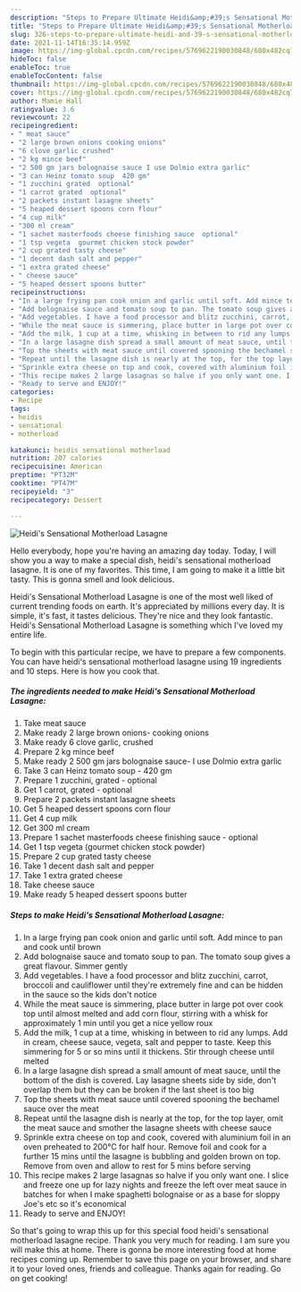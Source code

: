 ```yaml
---
description: "Steps to Prepare Ultimate Heidi&amp;#39;s Sensational Motherload Lasagne"
title: "Steps to Prepare Ultimate Heidi&amp;#39;s Sensational Motherload Lasagne"
slug: 326-steps-to-prepare-ultimate-heidi-and-39-s-sensational-motherload-lasagne
date: 2021-11-14T16:35:14.959Z
image: https://img-global.cpcdn.com/recipes/5769622190030848/680x482cq70/heidis-sensational-motherload-lasagne-recipe-main-photo.jpg
hideToc: false
enableToc: true
enableTocContent: false
thumbnail: https://img-global.cpcdn.com/recipes/5769622190030848/680x482cq70/heidis-sensational-motherload-lasagne-recipe-main-photo.jpg
cover: https://img-global.cpcdn.com/recipes/5769622190030848/680x482cq70/heidis-sensational-motherload-lasagne-recipe-main-photo.jpg
author: Mamie Hall
ratingvalue: 3.6
reviewcount: 22
recipeingredient:
- " meat sauce"
- "2 large brown onions cooking onions"
- "6 clove garlic crushed"
- "2 kg mince beef"
- "2 500 gm jars bolognaise sauce I use Dolmio extra garlic"
- "3 can Heinz tomato soup  420 gm"
- "1 zucchini grated  optional"
- "1 carrot grated  optional"
- "2 packets instant lasagne sheets"
- "5 heaped dessert spoons corn flour"
- "4 cup milk"
- "300 ml cream"
- "1 sachet masterfoods cheese finishing sauce  optional"
- "1 tsp vegeta  gourmet chicken stock powder"
- "2 cup grated tasty cheese"
- "1 decent dash salt and pepper"
- "1 extra grated cheese"
- " cheese sauce"
- "5 heaped dessert spoons butter"
recipeinstructions:
- "In a large frying pan cook onion and garlic until soft. Add mince to pan and cook until brown"
- "Add bolognaise sauce and tomato soup to pan. The tomato soup gives a great flavour. Simmer gently"
- "Add vegetables. I have a food processor and blitz zucchini, carrot, broccoli and cauliflower until they&#39;re extremely fine and can be hidden in the sauce so the kids don&#39;t notice"
- "While the meat sauce is simmering, place butter in large pot over cook top until almost melted and add corn flour, stirring with a whisk for approximately 1 min until you get a nice yellow roux"
- "Add the milk, 1 cup at a time, whisking in between to rid any lumps. Add in cream, cheese sauce, vegeta, salt and pepper to taste. Keep this simmering for 5 or so mins until it thickens. Stir through cheese until melted"
- "In a large lasagne dish spread a small amount of meat sauce, until the bottom of the dish is covered. Lay lasagne sheets side by side, don&#39;t overlap them but they can be broken if the last sheet is too big"
- "Top the sheets with meat sauce until covered spooning the bechamel sauce over the meat"
- "Repeat until the lasagne dish is nearly at the top, for the top layer, omit the meat sauce and smother the lasagne sheets with cheese sauce"
- "Sprinkle extra cheese on top and cook, covered with aluminium foil in an oven preheated to 200°C for half hour. Remove foil and cook for a further 15 mins until the lasagne is bubbling and golden brown on top. Remove from oven and allow to rest for 5 mins before serving"
- "This recipe makes 2 large lasagnas so halve if you only want one. I slice and freeze one up for lazy nights and freeze the left over meat sauce in batches for when I make spaghetti bolognaise or as a base for sloppy Joe&#39;s etc so it&#39;s economical"
- "Ready to serve and ENJOY!"
categories:
- Recipe
tags:
- heidis
- sensational
- motherload

katakunci: heidis sensational motherload 
nutrition: 207 calories
recipecuisine: American
preptime: "PT32M"
cooktime: "PT47M"
recipeyield: "3"
recipecategory: Dessert

---
```



![Heidi&#39;s Sensational Motherload Lasagne](https://img-global.cpcdn.com/recipes/5769622190030848/680x482cq70/heidis-sensational-motherload-lasagne-recipe-main-photo.jpg)

Hello everybody, hope you're having an amazing day today. Today, I will show you a way to make a special dish, heidi&#39;s sensational motherload lasagne. It is one of my favorites. This time, I am going to make it a little bit tasty. This is gonna smell and look delicious.

Heidi&#39;s Sensational Motherload Lasagne is one of the most well liked of current trending foods on earth. It's appreciated by millions every day. It is simple, it's fast, it tastes delicious. They're nice and they look fantastic. Heidi&#39;s Sensational Motherload Lasagne is something which I've loved my entire life.




To begin with this particular recipe, we have to prepare a few components. You can have heidi&#39;s sensational motherload lasagne using 19 ingredients and 10 steps. Here is how you cook that.

<!--inarticleads1-->

##### The ingredients needed to make Heidi&#39;s Sensational Motherload Lasagne:

1. Take  meat sauce
1. Make ready 2 large brown onions- cooking onions
1. Make ready 6 clove garlic, crushed
1. Prepare 2 kg mince beef
1. Make ready 2 500 gm jars bolognaise sauce- I use Dolmio extra garlic
1. Take 3 can Heinz tomato soup - 420 gm
1. Prepare 1 zucchini, grated - optional
1. Get 1 carrot, grated - optional
1. Prepare 2 packets instant lasagne sheets
1. Get 5 heaped dessert spoons corn flour
1. Get 4 cup milk
1. Get 300 ml cream
1. Prepare 1 sachet masterfoods cheese finishing sauce - optional
1. Get 1 tsp vegeta  (gourmet chicken stock powder)
1. Prepare 2 cup grated tasty cheese
1. Take 1 decent dash salt and pepper
1. Take 1 extra grated cheese
1. Take  cheese sauce
1. Make ready 5 heaped dessert spoons butter




<!--inarticleads2-->

##### Steps to make Heidi&#39;s Sensational Motherload Lasagne:

1. In a large frying pan cook onion and garlic until soft. Add mince to pan and cook until brown
1. Add bolognaise sauce and tomato soup to pan. The tomato soup gives a great flavour. Simmer gently
1. Add vegetables. I have a food processor and blitz zucchini, carrot, broccoli and cauliflower until they&#39;re extremely fine and can be hidden in the sauce so the kids don&#39;t notice
1. While the meat sauce is simmering, place butter in large pot over cook top until almost melted and add corn flour, stirring with a whisk for approximately 1 min until you get a nice yellow roux
1. Add the milk, 1 cup at a time, whisking in between to rid any lumps. Add in cream, cheese sauce, vegeta, salt and pepper to taste. Keep this simmering for 5 or so mins until it thickens. Stir through cheese until melted
1. In a large lasagne dish spread a small amount of meat sauce, until the bottom of the dish is covered. Lay lasagne sheets side by side, don&#39;t overlap them but they can be broken if the last sheet is too big
1. Top the sheets with meat sauce until covered spooning the bechamel sauce over the meat
1. Repeat until the lasagne dish is nearly at the top, for the top layer, omit the meat sauce and smother the lasagne sheets with cheese sauce
1. Sprinkle extra cheese on top and cook, covered with aluminium foil in an oven preheated to 200°C for half hour. Remove foil and cook for a further 15 mins until the lasagne is bubbling and golden brown on top. Remove from oven and allow to rest for 5 mins before serving
1. This recipe makes 2 large lasagnas so halve if you only want one. I slice and freeze one up for lazy nights and freeze the left over meat sauce in batches for when I make spaghetti bolognaise or as a base for sloppy Joe&#39;s etc so it&#39;s economical
1. Ready to serve and ENJOY!



So that's going to wrap this up for this special food heidi&#39;s sensational motherload lasagne recipe. Thank you very much for reading. I am sure you will make this at home. There is gonna be more interesting food at home recipes coming up. Remember to save this page on your browser, and share it to your loved ones, friends and colleague. Thanks again for reading. Go on get cooking!
